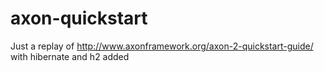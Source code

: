 # axon-quickstart

Just a replay of http://www.axonframework.org/axon-2-quickstart-guide/ with hibernate and h2 added
